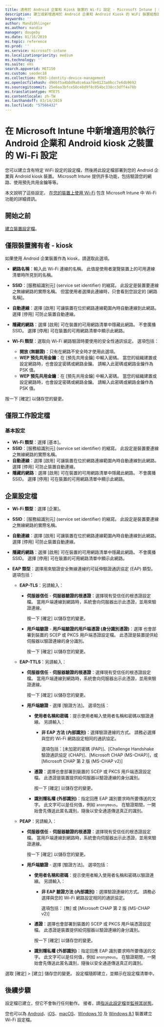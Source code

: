 ```yaml
---
title: 適用於 Android 企業和 Kiosk 裝置的 Wi-Fi 設定 - Microsoft Intune | Microsoft Docs
description: 建立或新增適用於 Android 企業和 Android Kiosk 的 WiFi 裝置組態設定檔。 請查看不同的設定，包括在 Microsoft Intune 中新增憑證、選擇 EAP 類型，以及選取驗證方法。 針對 Kiosk 裝置，也請輸入您網路的預先共用金鑰。
keywords: ''
author: MandiOhlinger
ms.author: mandia
manager: dougeby
ms.date: 01/16/2019
ms.topic: reference
ms.prod: ''
ms.service: microsoft-intune
ms.localizationpriority: medium
ms.technology: ''
ms.suite: ems
search.appverid: MET150
ms.custom: seodec18
ms.collection: M365-identity-device-management
ms.openlocfilehash: d96bf5a4b0d9a8ce6aa7de0123a8bcc7e6db9692
ms.sourcegitcommit: 25e6aa3bfce58ce8d9f8c054bc338cc3dff4a78b
ms.translationtype: MTE75
ms.contentlocale: zh-TW
ms.lasthandoff: 03/14/2019
ms.locfileid: "57566432"
---
```

# <a name="add-wi-fi-settings-for-devices-running-android-enterprise-and-android-kiosk-in-microsoft-intune"></a>在 Microsoft Intune 中新增適用於執行 Android 企業和 Android kiosk 之裝置的 Wi-Fi 設定

您可以建立含有特定 WiFi 設定的設定檔，然後將此設定檔部署到您的 Android 企業與 Android kiosk 裝置。 Microsoft Intune 提供許多功能，包括驗證您的網路、使用預先共用金鑰等等。

本文說明了這些設定。 [在您的裝置上使用 Wi-Fi](wi-fi-settings-configure.md) 包含 Microsoft Intune 中 Wi-Fi 功能的詳細資訊。

## <a name="before-you-begin"></a>開始之前

[建立裝置設定檔](wi-fi-settings-configure.md#create-a-device-profile)。

## <a name="device-owner-only---kiosk"></a>僅限裝置擁有者 - kiosk

如果使用 Android 企業裝置作為 kiosk，請選取此選項。

- **網路名稱**：輸入此 Wi-Fi 連線的名稱。 此值是使用者瀏覽裝置上的可用連線清單時所見到的名稱。
- **SSID**：[服務組識別元] (service set identifier) 的縮寫。 此設定是裝置要連線之無線網路的實際名稱。 但當使用者選擇此連線時，只會看到您設定的 [網路名稱]。
- **自動連線**：選擇 [啟用] 可讓裝置在位於網路連線範圍內時自動連線到此網路。 選擇 [停用] 可防止裝置自動連線。
- **隱藏的網路**：選擇 [啟用] 可在裝置的可用網路清單中隱藏此網路。 不會廣播 SSID。 選擇 [停用] 可在裝置的可用網路清單中顯示此網路。
- **Wi-Fi 類型**：選取向 Wi-Fi 網路驗證時要使用的安全性通訊協定。 選項包括：

  - **開放 (無驗證)**：只有在網路不安全時才使用此選項。
  - **WEP 預先共用金鑰**：在 [預先共用金鑰] 中輸入密碼。 當您的組織建置或設定網路時，也會設定密碼或網路金鑰。 請輸入此密碼或網路金鑰作為 PSK 值。
  - **WEP 預先共用金鑰**：在 [預先共用金鑰] 中輸入密碼。 當您的組織建置或設定網路時，也會設定密碼或網路金鑰。 請輸入此密碼或網路金鑰作為 PSK 值。

按一下 [確定] 以儲存您的變更。

## <a name="work-profile-only"></a>僅限工作設定檔

### <a name="basic-settings"></a>基本設定

- **Wi-Fi 類型**：選擇 [基本]。
- **SSID**：[服務組識別元] (service set identifier) 的縮寫。 此設定是裝置要連線之無線網路的實際名稱。
- **自動連線**：選擇 [啟用] 可讓裝置在位於網路連線範圍內時自動連線到此網路。 選擇 [停用] 可防止裝置自動連線。
- **隱藏的網路**：選擇 [啟用] 可在裝置的可用網路清單中隱藏此網路。 不會廣播 SSID。 選擇 [停用] 可在裝置的可用網路清單中顯示此網路。

## <a name="enterprise-profile"></a>企業設定檔

- **Wi-Fi 類型**：選擇 [企業]。
- **SSID**：[服務組識別元] (service set identifier) 的縮寫。 此設定是裝置要連線之無線網路的實際名稱。
- **自動連線**：選擇 [啟用] 可讓裝置在位於網路連線範圍內時自動連線到此網路。 選擇 [停用] 可防止裝置自動連線。
- **隱藏的網路**：選擇 [啟用] 可在裝置的可用網路清單中隱藏此網路。 不會廣播 SSID。 選擇 [停用] 可在裝置的可用網路清單中顯示此網路。
- **EAP 類型**：選擇用來驗證安全無線連線的可延伸驗證通訊協定 (EAP) 類型。 選項包括： 

  - **EAP-TLS**：另請輸入：

    - **伺服器信任** - **伺服器驗證的根憑證**：選擇現有受信任的根憑證設定檔。 當用戶端連線到網路時，系統會向伺服器出示此憑證，並用來驗證連線。

      按一下 [確定] 以儲存您的變更。

    - **用戶端驗證** - **用戶端驗證的用戶端憑證 (身分識別憑證)**：選擇 也會部署到裝置的 SCEP 或 PKCS 用戶端憑證設定檔。 此憑證是裝置提供給伺服器以驗證連線的身分識別。

      按一下 [確定] 以儲存您的變更。

  - **EAP-TTLS**：另請輸入：

    - **伺服器信任** - **伺服器驗證的根憑證**：選擇現有受信任的根憑證設定檔。 當用戶端連線到網路時，系統會向伺服器出示此憑證，並用來驗證連線。

      按一下 [確定] 以儲存您的變更。

    - **用戶端驗證** - 選擇 [驗證方法]。 選項包括：

      - **使用者名稱和密碼**：提示使用者輸入使用者名稱和密碼以驗證連線。 另請輸入：
        - **非 EAP 方法 (內部識別)**：選擇驗證連線的方式。 請務必選擇與您的 Wi-Fi 網路設定相同的通訊協定。

          選項包括：[未加密的密碼 (PAP)]、[Challenge Handshake 驗證通訊協定 (CHAP)]、[Microsoft CHAP (MS-CHAP)]，或 [Microsoft CHAP 第 2 版 (MS-CHAP v2)]

      - **憑證**：選擇也會部署到裝置的 SCEP 或 PKCS 用戶端憑證設定檔。 此憑證是裝置提供給伺服器以驗證連線的身分識別。

        按一下 [確定] 以儲存您的變更。

      - **識別隱私權 (外部識別)**：指定回應 EAP 識別要求時所要傳送的文字。 此文字可以是任何值，例如 `anonymous`。 在驗證期間，一開始會先傳送此匿名識別，隨後以安全通道傳送真正的識別。

  - **PEAP**：另請輸入：

    - **伺服器信任** - **伺服器驗證的根憑證**：選擇現有受信任的根憑證設定檔。 當用戶端連線到網路時，系統會向伺服器出示此憑證，並用來驗證連線。

      按一下 [確定] 以儲存您的變更。

    - **用戶端驗證** - 選擇 [驗證方法]。 選項包括：

      - **使用者名稱和密碼**：提示使用者輸入使用者名稱和密碼以驗證連線。 另請輸入：
        - **非 EAP 驗證方法 (內部識別)**：選擇驗證連線的方式。 請務必選擇與您的 Wi-Fi 網路設定相同的通訊協定。

          選項包括： [無] 或 [Microsoft CHAP 第 2 版 (MS-CHAP v2)]

      - **憑證**：選擇也會部署到裝置的 SCEP 或 PKCS 用戶端憑證設定檔。 此憑證是裝置提供給伺服器以驗證連線的身分識別。

        按一下 [確定] 以儲存您的變更。

      - **識別隱私權 (外部識別)**：指定回應 EAP 識別要求時所要傳送的文字。 此文字可以是任何值，例如 `anonymous`。 在驗證期間，一開始會先傳送此匿名識別，隨後以安全通道傳送真正的識別。

選取 [確定] > [建立] 儲存您的變更。 設定檔隨即建立，並顯示在設定檔清單中。

## <a name="next-steps"></a>後續步驟

設定檔已建立，但它不會執行任何動作。 接者，請[指派此設定檔](device-profile-assign.md)並[監視其狀態](device-profile-monitor.md)。

您也可以為 [Android](wi-fi-settings-android.md)、[iOS](wi-fi-settings-ios.md)、[macOS](wi-fi-settings-macos.md)、[Windows 10](wi-fi-settings-windows.md) 及 [Windows 8.1](wi-fi-settings-import-windows-8-1.md) 裝置建立 Wi-Fi 設定檔。
